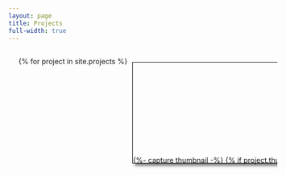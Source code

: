 ```yaml
---
layout: page
title: Projects
full-width: true
---
```


<style>
/* This is the CSS section */
.container {
  /* This is the container for the whole page */
  width: 100%;
  height: 100%;
  margin: 0;
  padding: 0;
}
.title {
  /* This is the title of the page */
  font-size: 36px;
  text-align: center;
  margin: 20px;
}
.projects {
  /* This is the container for the projects */
  display: flex; /* This makes the projects align horizontally */
  overflow-x: auto; /* This makes the projects scrollable horizontally */
  width: 100%;
  height: 400px;
  margin: 10px;
  padding: 10px;
  scroll-behavior: smooth; /* This makes the scrolling smooth */
  white-space: nowrap;
}
.project {
  /* This is the container for each project */
  width: 600px;
  height: 200px;
  margin: 10px;
  border: 1px solid black;
  box-shadow: 5px 5px 5px grey;
}
.project img {
  /* This is the image for each project */
  width: 100%;
  height: 100%;
  object-fit: cover;
}
.project p {
  /* This is the text for each project */
  font-size: 11px;
  text-align: center;
}
</style>

<div class="container">
  <h1 class="title"></h1>
  <div class="projects">
    <!-- This is where you add your projects -->
    {% for project in site.projects %}
    <div class="project">
        {%- capture thumbnail -%}
            {% if project.thumbnail-img %}
                {{ project.thumbnail-img }}
            {% elsif project.cover-img %}
                {% if project.cover-img.first %}
                    {{ project.cover-img[0].first.first }}
                {% else %}
                    {{ project.cover-img }}
                {% endif %}
            {% else %}
            {% endif %}
        {% endcapture %}
        {% assign thumbnail=thumbnail | strip %}
        <a href="{{ project.url | absolute_url }}" aria-label="Thumbnail">
            <img src="{{ project.cover-img | absolute_url }}" alt="Project Thumbnail">
        </a>
        <!-- <p>{{ project.title | strip_html }}</p> -->
    </div>
    {% endfor %}
  </div>
</div>

